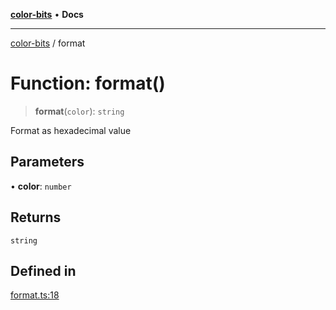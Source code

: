 [**color-bits**](../README.md) • **Docs**

***

[color-bits](../README.md) / format

# Function: format()

> **format**(`color`): `string`

Format as hexadecimal value

## Parameters

• **color**: `number`

## Returns

`string`

## Defined in

[format.ts:18](https://github.com/romgrk/color-bits/blob/c5c0102ea19a813c9c975d4fbcf79d350814076c/src/format.ts#L18)
